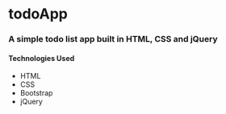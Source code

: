 # todoApp
### A simple todo list app built in HTML, CSS and jQuery

#### Technologies Used

* HTML
* CSS
* Bootstrap
* jQuery
